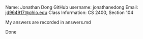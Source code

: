 Name: Jonathan Dong
GitHub username: jonathanedong
Email: jd964917@ohio.edu
Class Information: CS 2400, Section 104

My answers are recorded in answers.md

Done